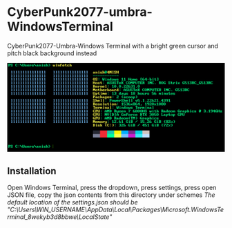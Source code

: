 # CyberPunk2077-umbra-WindowsTerminal
CyberPunk2077-Umbra-Windows Terminal with a bright green cursor and pitch black background instead

![preview](./pic.png)

## Installation

Open Windows Terminal, press the dropdown, press settings, press open JSON file, copy the json contents from this directory under schemes
*The default location of the settings.json should be "C:\Users\WIN_USERNAME\AppData\Local\Packages\Microsoft.WindowsTerminal_8wekyb3d8bbwe\LocalState"*
